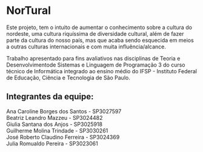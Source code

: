 #  NorTural
<p>Este projeto, tem o intuito de aumentar o conhecimento sobre a cultura do nordeste, uma cultura riquíssima de diversidade cultural, além de fazer parte da cultura do nosso país, mas que acaba sendo esquecida em meios a outras culturas internacionais e com muita influência/alcance.</p>
<p>Trabalho apresentado para fins avaliativos nas disciplinas de Teoria e Desenvolvimentode Sistemas e Linguagem de Programação 3 do curso técnico de Informática integrado ao ensino médio do IFSP - Instituto Federal de Educação, Ciência e Tecnologia de São Paulo.</p>


##  Integrantes da equipe:
Ana Caroline Borges dos Santos - SP3027597<br>
Beatriz Leandro Mazzeu - SP3024482<br>
Giulia Santana dos Anjos - SP3025918<br>
Guilherme Molina Trindade - SP3030261<br>
José Roberto Claudino Ferreira - SP3024369<br>
Julia Romualdo Pereira - SP3023061<br>
